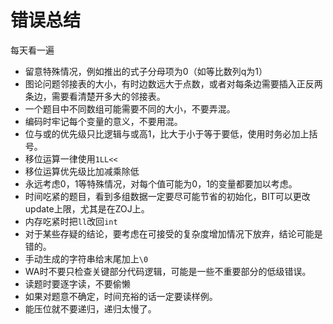 # 错误总结



每天看一遍

* 留意特殊情况，例如推出的式子分母项为0（如等比数列q为1）
* 图论问题邻接表的大小，有时边数远大于点数，或者对每条边需要插入正反两条边，需要看清楚开多大的邻接表。
* 一个题目中不同数组可能需要不同的大小，不要弄混。
* 编码时牢记每个变量的意义，不要用混。
* 位与或的优先级只比逻辑与或高1，比大于小于等于要低，使用时务必加上括号。
* 移位运算一律使用`1LL<<`
* 移位运算优先级比加减乘除低
* 永远考虑0，1等特殊情况，对每个值可能为0，1的变量都要加以考虑。
* 时间吃紧的题目，看到多组数据一定要尽可能节省的初始化，BIT可以更改update上限，尤其是在ZOJ上。
* 内存吃紧时把`ll`改回`int`
* 对于某些存疑的结论，要考虑在可接受的复杂度增加情况下放弃，结论可能是错的。
* 手动生成的字符串给末尾加上`\0`
* WA时不要只检查关键部分代码逻辑，可能是一些不重要部分的低级错误。
* 读题时要逐字读，不要偷懒
* 如果对题意不确定，时间充裕的话一定要读样例。
* 能压位就不要递归，递归太慢了。

